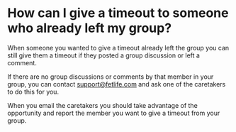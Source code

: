 # How can I give a timeout to someone who already left my group?

When someone you wanted to give a timeout already left the group you can still give them a timeout if they posted a group discussion or left a comment.

If there are no group discussions or comments by that member in your group, you can contact [support@fetlife.com](mailto:support@fetlife.com) and ask one of the caretakers to do this for you.

When you email the caretakers you should take advantage of the opportunity and report the member you want to give a timeout from your group.
